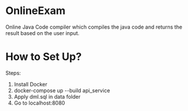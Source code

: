 # OnlineExam

Online Java Code compiler which compiles the java code and returns the result based on the user input.


# How to Set Up?
Steps:
1. Install Docker
2. docker-compose up --build api_service
3. Apply dml.sql in data folder
4. Go to localhost:8080 
